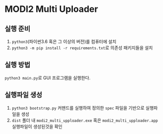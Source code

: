 # MODI2 Multi Uploader

실행 준비
--
1. `python3`(파이썬3.6 혹은 그 이상의 버전)를 컴퓨터에 설치
2. `python3 -m pip install -r requirements.txt`로 의존성 패키지들을 설치

실행 방법
--
`python3 main.py`로 GUI 프로그램을 실행한다.

실행파일 생성
--
1. `python3 bootstrap.py` 커맨드를 실행하여 정의한 `spec` 파일을 기반으로 실행파일을 생성
2. `dist` 폴더 내 `modi2_multi_upploader.exe` 혹은 `modi2_multi_upploader.app` 실행파일이 생성된것을 확인